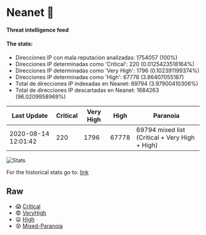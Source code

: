 # Neanet :hocho:
#### Threat intelligence feed
#### The stats:

- Direcciones IP con mala reputacion analizadas: 1754057 (100%)
- Direcciones IP determinadas como 'Critical':  220 (0.0125423518164%)
- Direcciones IP determinadas como 'Very High':  1796 (0.102391199374%)
- Direcciones IP determinadas como 'High':  67778 (3.86407055187)
- Total de direcciones IP indexadas en Neanet:  69794 (3.97900410306%)
- Total de direcciones IP descartadas en Neanet:  1684263 (96.0209958969%)

| Last Update | Critical | Very High | High | Paranoia |
| --- | --- | --- | --- | --- |
| 2020-08-14 12:01:42 | 220 | 1796 | 67778 | 69794 mixed list (Critical + Very High + High)|

![Stats](https://docs.google.com/spreadsheets/d/e/2PACX-1vSnaNMIXVabIpDJjufMlzH7poXnshF3mgd8Is1g9ytUEzVsP5my4Trn8f-xkoLLQ38xpL3HtmUexLo6/pubchart?oid=501124687&format=image)

For the historical stats go to: [link](/stats.csv)
## Raw
- :scream: [Critical](https://raw.githubusercontent.com/JavaGarcia/Neanet/master/blacklists/neanet_critical.txt)
- :fearful: [VeryHigh](https://raw.githubusercontent.com/JavaGarcia/Neanet/master/blacklists/neanet_veryHigh.txtt)
- :frowning: [High](https://raw.githubusercontent.com/JavaGarcia/Neanet/master/blacklists/neanet_high.txt)
- :dizzy_face: [Mixed-Paranoia](https://raw.githubusercontent.com/JavaGarcia/Neanet/master/blacklists/neanet_all.txt)














































































































































































